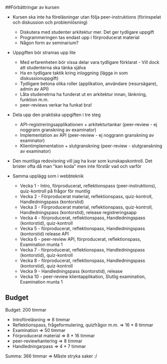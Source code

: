 ##Förbättringar av kursen

* Kursen ska inte ha föreläsningar utan följa peer-instruktions (förinspelat och diskussion och problemlösning)
	* Diskutera med studenter arkitektur mer. Det ger tydligare uppgift
	* Programmeringen tas endast upp i förproducerat material
	* Någon form av seminarium?

* Uppgiften bör stramas upp lite
	* Med erfarenheten bör vissa delar vara tydligare förklarat - Vill dock att studenterna ska tänka själva
	* Ha en tydligare taktik kring inloggning (lägga in som diskussionuppgift)
	* Tydligare betona olika roller (applikation, användare (resursägare), admin av API)
	* Låta studenetrna ha funderat ut en arkitektur innan, länkning, funktion m.m.
	* peer-reviews verkar ha funkat bra!
	
* Dela upp den praktiska uppgiften i tre steg
	* API-registreringsapplikationen + arkitekturtankar (peer-review - ej noggrann granskning av examinator)
	* Implementation av API (peer-review - ej noggrann granskning av examinator)
	* Klientimplementation + slutgranskning (peer-review - slutgranskning av examinator)
	
* Den muntliga redovisning vill jag ha kvar som kunskapskontroll. Det brister ofta då man "kan koda" men inte förstår vad och varför

* Samma upplägg som i webbteknik
	* Vecka 1 - Intro, förproducerat, reflektionspass (peer-instruktions), quiz-kontroll på frågor för muntlig
	* Vecka 2 - Förproducerat material, reflektionspass, quiz-kontroll, Handledningspass (kontorstid)
	* Vecka 3 - Förproducerat material, reflektionspass, quiz-kontroll, Handledningspass (kontorstid), release registreringsapp
	* Vecka 4 - förproducerat, reflektionspass, Handledningspass (kontorstid), quiz-kontroll
	* Vecka 5 - förproducerat, reflektionspass, Handledningspass (kontorstid) release API
	* Vecka 6 - peer-review API, förproducerat, reflektionspass, Examination munta 1
	* Vecka 7 - förproducerat, reflektionspass, Handledningspass (kontorstid), quiz-kontroll
	* Vecka 8 - förproducerat, reflektionspass, Handledningspass (kontorstid), quiz-kontroll
	* Vecka 9 - Handledningspass (kontorstid), release
	* Vecka 10 - peer-review klientapplikation,  Slutlig examination, Examination munta 1
	

## Budget	
Budget: 200 timmar

* Introföreläsning => 8 timmar
* Reflektionspass, frågeformulering, quizfrågor m.m. => 16 * 8 timmar
* Examination => 50 timmar
* Förproducerat material => 8 * 16 timmar
* peer-reviewhantering => 8 timmar
* Handledningarpass => 4 * 7 timmar

Summa: 366 timmar => Måste stryka saker :/